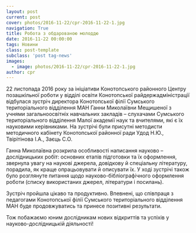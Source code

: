 ```yaml
---
layout: post
current: post
cover: photos/2016-11-22/cpr-2016-11-22-1.jpg
navigation: True
title: Робота з обдарованою молоддю
date: 2016-11-22 00:00:00
tags: Новини
class: post-template
subclass: 'post tag-news'
images:
  - image: photos/2016-11-22/cpr-2016-11-22-1.jpg
author: cpr
---
```


22 листопада 2016 року за ініціативи Конотопського районного Центру позашкільної роботи у відділі освіти Конотопської райдержадміністрації відбулася зустріч директора Конотопської філії Сумського територіального відділення МАН Ганни Миколаївни Мещишеної з учнями загальноосвітніх навчальних закладів &#8211; слухачами Сумського територіального відділення Малої академії наук та вчителями, які є їх науковими керівниками. На зустрічі були присутні методисти методичного кабінету Конотопської районної ради Удод Н.Ю., Твірітінова І.А., Заєць С.О.

Ганна Миколаївна розкрила особливості написання науково – дослідницьких робіт: основних етапів підготовки та їх оформлення, звернула увагу на наукові джерела, довідкову й спеціальну літературу, порадила, як краще опрацьовувати й описувати їх. У ході зустрічі також було розглянуте питання щодо науково-бібліографічного оформлення роботи (списку використаних джерел, літератури і посилань).

Зустріч пройшла цікаво та продуктивно. Впевнені, що співпраця з педагогами Конотопської філії Сумського територіального відділення МАН буде продовжуватись та принесе позитивні результати.

Тож побажаємо юним дослідникам нових відкриттів та успіхів у науково-дослідницькій діяльності!
